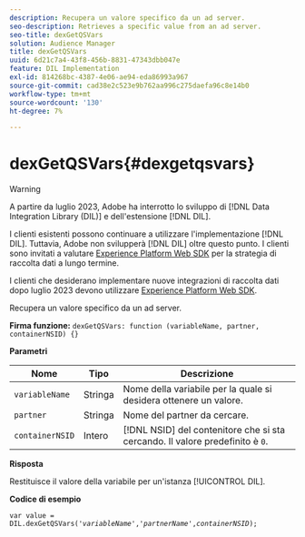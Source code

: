 ```yaml
---
description: Recupera un valore specifico da un ad server.
seo-description: Retrieves a specific value from an ad server.
seo-title: dexGetQSVars
solution: Audience Manager
title: dexGetQSVars
uuid: 6d21c7a4-43f8-456b-8831-47343dbb047e
feature: DIL Implementation
exl-id: 814268bc-4387-4e06-ae94-eda86993a967
source-git-commit: cad38e2c523e9b762aa996c275daefa96c8e14b0
workflow-type: tm+mt
source-wordcount: '130'
ht-degree: 7%

---
```


# dexGetQSVars{#dexgetqsvars}

>[!WARNING]
>
>A partire da luglio 2023, Adobe ha interrotto lo sviluppo di [!DNL Data Integration Library (DIL)] e dell&#39;estensione [!DNL DIL].
>
>I clienti esistenti possono continuare a utilizzare l&#39;implementazione [!DNL DIL]. Tuttavia, Adobe non svilupperà [!DNL DIL] oltre questo punto. I clienti sono invitati a valutare [Experience Platform Web SDK](https://experienceleague.adobe.com/docs/experience-platform/edge/home.html?lang=en) per la strategia di raccolta dati a lungo termine.
>
>I clienti che desiderano implementare nuove integrazioni di raccolta dati dopo luglio 2023 devono utilizzare [Experience Platform Web SDK](https://experienceleague.adobe.com/docs/experience-platform/edge/home.html?lang=en).

Recupera un valore specifico da un ad server.

**Firma funzione:** `dexGetQSVars: function (variableName, partner, containerNSID) {}`

<!-- 

r_dil_get_dexqsvars.xml

 -->

**Parametri**

| Nome | Tipo | Descrizione |
|---|---|---|
| `variableName` | Stringa | Nome della variabile per la quale si desidera ottenere un valore. |
| `partner` | Stringa | Nome del partner da cercare. |
| `containerNSID` | Intero | [!DNL NSID] del contenitore che si sta cercando. Il valore predefinito è `0`. |

**Risposta**

Restituisce il valore della variabile per un&#39;istanza [!UICONTROL DIL].

**Codice di esempio**

<pre class="java"><code>var value = DIL.dexGetQSVars('<i>variableName</i>','<i>partnerName</i>',<i>containerNSID</i>);</code></pre>
